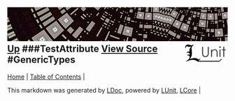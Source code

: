 ![](../Content/LUnit-banner-small.png "")
[<img align="right" src="../Content/LUnit-logo-small.png">](../../README.md)
[Up](TestAttribute.md)
###TestAttribute
[View Source](../Attributes/TestAttribute.cs)
#GenericTypes
---

[Home](../../README.md) | [Table of Contents](../../TableOfContents.md) | 


This markdown was generated by [LDoc](https://github.com/CodeSingularity/LDoc), powered by [LUnit](https://github.com/CodeSingularity/LUnit), [LCore](https://github.com/CodeSingularity/LCore) | 

